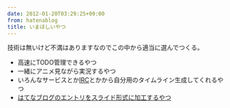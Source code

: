 ```yaml
---
date: 2012-01-20T03:29:25+09:00
from: hatenablog
title: いまほしいやつ
---
```


<p>技術は無いけど不満はありますなのでこの中から適当に選んでつくる。</p>

<ul>
<li>高速にTODO管理できるやつ</li>
<li>一緒にアニメ見ながら実況するやつ</li>
<li>いろんなサービスとか<a class="keyword" href="http://d.hatena.ne.jp/keyword/IRC">IRC</a>とかから自分用のタイムライン生成してくれるやつ</li>
<li><a href="http://r7kamura.hatenablog.com/entry/2012/01/22/035319">&#x306F;&#x3066;&#x306A;&#x30D6;&#x30ED;&#x30B0;&#x306E;&#x30A8;&#x30F3;&#x30C8;&#x30EA;&#x3092;&#x30B9;&#x30E9;&#x30A4;&#x30C9;&#x5F62;&#x5F0F;&#x306B;&#x52A0;&#x5DE5;&#x3059;&#x308B;&#x3084;&#x3064;</a></li>
</ul>
